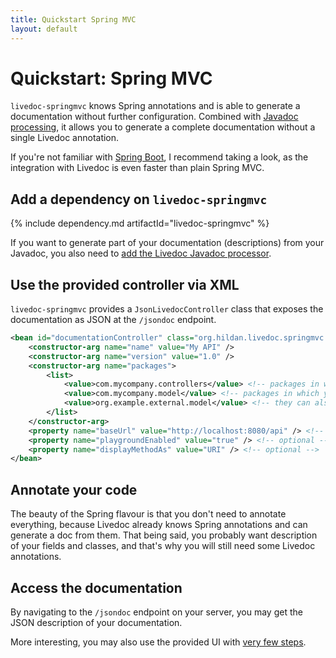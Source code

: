 ```yaml
---
title: Quickstart Spring MVC
layout: default
---
```


# Quickstart: Spring MVC

`livedoc-springmvc` knows Spring annotations and is able to generate a documentation without further configuration. 
Combined with [Javadoc processing](../javadoc-processing), it allows you to generate a complete documentation without
 a single Livedoc annotation.

If you're not familiar with [Spring Boot](https://projects.spring.io/spring-boot), I recommend taking a look, as the 
integration with Livedoc is even faster than plain Spring MVC. 

## Add a dependency on `livedoc-springmvc`

{% include dependency.md artifactId="livedoc-springmvc" %}

If you want to generate part of your documentation (descriptions) from your Javadoc, you also need to 
[add the Livedoc Javadoc processor](../javadoc-processing).

## Use the provided controller via XML

`livedoc-springmvc` provides a `JsonLivedocController` class that exposes the documentation as JSON at the `/jsondoc`
 endpoint.

```xml
<bean id="documentationController" class="org.hildan.livedoc.springmvc.controller.JsonLivedocController">
    <constructor-arg name="name" value="My API" />
    <constructor-arg name="version" value="1.0" />
    <constructor-arg name="packages">
        <list>
            <value>com.mycompany.controllers</value> <!-- packages in which you have your spring controllers -->
            <value>com.mycompany.model</value> <!-- packages in which you have your model classes -->
            <value>org.example.external.model</value> <!-- they can also belong to external jars -->
        </list>
    </constructor-arg>
    <property name="baseUrl" value="http://localhost:8080/api" /> <!-- optional -->
    <property name="playgroundEnabled" value="true" /> <!-- optional -->
    <property name="displayMethodAs" value="URI" /> <!-- optional -->
</bean>
```

## Annotate your code

The beauty of the Spring flavour is that you don't need to annotate everything, because Livedoc already knows Spring 
annotations and can generate a doc from them.
That being said, you probably want description of your fields and classes, and that's why you will still need some 
Livedoc annotations.

## Access the documentation

By navigating to the `/jsondoc` endpoint on your server, you may get the JSON description of your documentation.

More interesting, you may also use the provided UI with [very few steps](../livedoc-ui).
